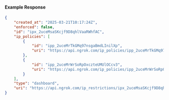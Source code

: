 <!-- Code generated for API Clients. DO NOT EDIT. -->

#### Example Response

```json
{
	"created_at": "2025-03-21T10:17:24Z",
	"enforced": false,
	"id": "ipx_2uceMsaSKcjf9D8qhlVaaRWhfAC",
	"ip_policies": [
		{
			"id": "ipp_2uceMrTkGMq97nsgaBmdLInilXp",
			"uri": "https://api.ngrok.com/ip_policies/ipp_2uceMrTkGMq97nsgaBmdLInilXp"
		},
		{
			"id": "ipp_2uceMrWrSoRpOxczteUMUlOCcv3",
			"uri": "https://api.ngrok.com/ip_policies/ipp_2uceMrWrSoRpOxczteUMUlOCcv3"
		}
	],
	"type": "dashboard",
	"uri": "https://api.ngrok.com/ip_restrictions/ipx_2uceMsaSKcjf9D8qhlVaaRWhfAC"
}
```
